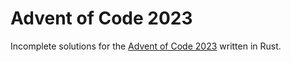 # Advent of Code 2023
Incomplete solutions for the [Advent of Code 2023](https://adventofcode.com/2023) written in Rust.
